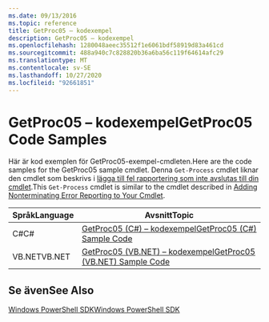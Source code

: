 ```yaml
---
ms.date: 09/13/2016
ms.topic: reference
title: GetProc05 – kodexempel
description: GetProc05 – kodexempel
ms.openlocfilehash: 1280048aeec35512f1e6061bdf58919d83a461cd
ms.sourcegitcommit: 488a940c7c828820b36a6ba56c119f64614afc29
ms.translationtype: MT
ms.contentlocale: sv-SE
ms.lasthandoff: 10/27/2020
ms.locfileid: "92661851"
---
```

# <a name="getproc05-code-samples"></a><span data-ttu-id="2fd2a-103">GetProc05 – kodexempel</span><span class="sxs-lookup"><span data-stu-id="2fd2a-103">GetProc05 Code Samples</span></span>

<span data-ttu-id="2fd2a-104">Här är kod exemplen för GetProc05-exempel-cmdleten.</span><span class="sxs-lookup"><span data-stu-id="2fd2a-104">Here are the code samples for the GetProc05 sample cmdlet.</span></span> <span data-ttu-id="2fd2a-105">Denna `Get-Process` cmdlet liknar den cmdlet som beskrivs i [lägga till fel rapportering som inte avslutas till din cmdlet](../cmdlet/adding-non-terminating-error-reporting-to-your-cmdlet.md).</span><span class="sxs-lookup"><span data-stu-id="2fd2a-105">This `Get-Process` cmdlet is similar to the cmdlet described in [Adding Nonterminating Error Reporting to Your Cmdlet](../cmdlet/adding-non-terminating-error-reporting-to-your-cmdlet.md).</span></span>

|<span data-ttu-id="2fd2a-106">Språk</span><span class="sxs-lookup"><span data-stu-id="2fd2a-106">Language</span></span>|<span data-ttu-id="2fd2a-107">Avsnitt</span><span class="sxs-lookup"><span data-stu-id="2fd2a-107">Topic</span></span>|
|--------------|-----------|
|<span data-ttu-id="2fd2a-108">C#</span><span class="sxs-lookup"><span data-stu-id="2fd2a-108">C#</span></span>|[<span data-ttu-id="2fd2a-109">GetProc05 (C#) – kodexempel</span><span class="sxs-lookup"><span data-stu-id="2fd2a-109">GetProc05 (C#) Sample Code</span></span>](./getproc05-csharp-sample-code.md)|
|<span data-ttu-id="2fd2a-110">VB.NET</span><span class="sxs-lookup"><span data-stu-id="2fd2a-110">VB.NET</span></span>|[<span data-ttu-id="2fd2a-111">GetProc05 (VB.NET) – kodexempel</span><span class="sxs-lookup"><span data-stu-id="2fd2a-111">GetProc05 (VB.NET) Sample Code</span></span>](./getproc05-vb-net-sample-code.md)|

## <a name="see-also"></a><span data-ttu-id="2fd2a-112">Se även</span><span class="sxs-lookup"><span data-stu-id="2fd2a-112">See Also</span></span>

[<span data-ttu-id="2fd2a-113">Windows PowerShell SDK</span><span class="sxs-lookup"><span data-stu-id="2fd2a-113">Windows PowerShell SDK</span></span>](../windows-powershell-reference.md)
